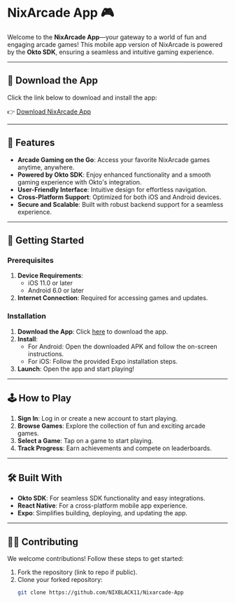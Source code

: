 # NixArcade App 🎮

Welcome to the **NixArcade App**—your gateway to a world of fun and engaging arcade games! This mobile app version of NixArcade is powered by the **Okto SDK**, ensuring a seamless and intuitive gaming experience.

---

## 📱 Download the App

Click the link below to download and install the app:

👉 [Download NixArcade App](https://expo.dev/accounts/r0ckyr/projects/Nixarcade/builds/ad4e50b7-22d2-4855-995c-9f137ebb4810)

---

## 🎯 Features

- **Arcade Gaming on the Go**: Access your favorite NixArcade games anytime, anywhere.
- **Powered by Okto SDK**: Enjoy enhanced functionality and a smooth gaming experience with Okto's integration.
- **User-Friendly Interface**: Intuitive design for effortless navigation.
- **Cross-Platform Support**: Optimized for both iOS and Android devices.
- **Secure and Scalable**: Built with robust backend support for a seamless experience.

---

## 🚀 Getting Started

### Prerequisites

1. **Device Requirements**: 
   - iOS 11.0 or later
   - Android 6.0 or later
2. **Internet Connection**: Required for accessing games and updates.

### Installation

1. **Download the App**: Click [here](https://expo.dev/accounts/r0ckyr/projects/Nixarcade/builds/ad4e50b7-22d2-4855-995c-9f137ebb4810) to download the app.
2. **Install**:
   - For Android: Open the downloaded APK and follow the on-screen instructions.
   - For iOS: Follow the provided Expo installation steps.
3. **Launch**: Open the app and start playing!

---

## 🕹️ How to Play

1. **Sign In**: Log in or create a new account to start playing.
2. **Browse Games**: Explore the collection of fun and exciting arcade games.
3. **Select a Game**: Tap on a game to start playing.
4. **Track Progress**: Earn achievements and compete on leaderboards.

---

## 🛠️ Built With

- **Okto SDK**: For seamless SDK functionality and easy integrations.
- **React Native**: For a cross-platform mobile app experience.
- **Expo**: Simplifies building, deploying, and updating the app.

---

## 🧑‍💻 Contributing

We welcome contributions! Follow these steps to get started:

1. Fork the repository (link to repo if public).
2. Clone your forked repository:
   ```bash
   git clone https://github.com/NIXBLACK11/Nixarcade-App
